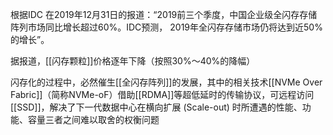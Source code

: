 根据IDC 在2019年12月31日的报道：“2019前三个季度，中国企业级全闪存存储阵列市场同比增长超过60%。IDC预测， 2019年全闪存存储市场仍将达到近50%的增长”。

据报道，[[闪存颗粒]]价格逐年下降（按照30%～40%的降幅）

闪存化的过程中，必然催生[[全闪存阵列]]的发展，其中的相关技术[[NVMe Over Fabric]]（简称NVMe-oF）借助[[RDMA]]等超低延时的传输协议，可远程访问[[SSD]]，解决了下一代数据中心在横向扩展 (Scale-out) 时所遭遇的性能、功能、容量三者之间难以取舍的权衡问题